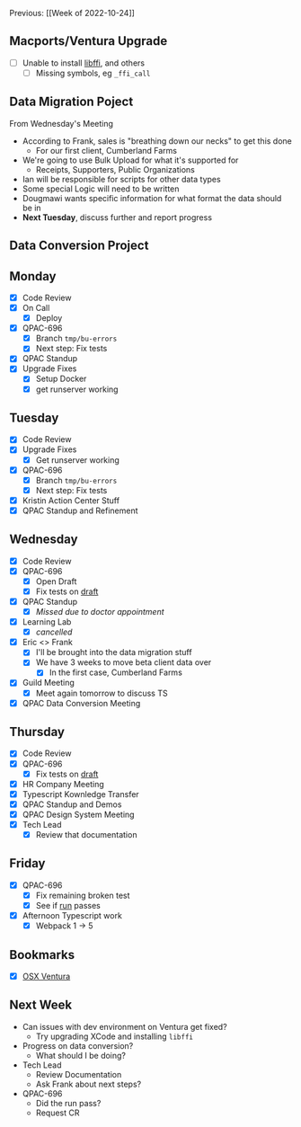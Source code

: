Previous: [[Week of 2022-10-24]]

## Macports/Ventura Upgrade
- [ ] Unable to install [libffi](https://github.com/libffi/libffi), and others
	- [ ] Missing symbols, eg `_ffi_call`

## Data Migration Poject
From Wednesday's Meeting
- According to Frank, sales is "breathing down our necks" to get this done
	- For our first client, Cumberland Farms
- We're going to use Bulk Upload for what it's supported for
	- Receipts, Supporters, Public Organizations
- Ian will be responsible for scripts for other data types
- Some special Logic will need to be written
- Dougmawi wants specific information for what format the data should be in
- **Next Tuesday**, discuss further and report progress

## Data Conversion Project

## Monday
- [x] Code Review
- [x] On Call
	- [x] Deploy
- [x] QPAC-696
	- [x] Branch `tmp/bu-errors`
	- [x] Next step: Fix tests
- [x] QPAC Standup
- [x] Upgrade Fixes
	- [x] Setup Docker
	- [x] get runserver working

## Tuesday
- [x] Code Review
- [x] Upgrade Fixes
	- [x] Get runserver working
- [x] QPAC-696
	- [x] Branch `tmp/bu-errors`
	- [x] Next step: Fix tests
- [x] Kristin Action Center Stuff
- [x] QPAC Standup and Refinement

## Wednesday
- [x] Code Review
- [x] QPAC-696
	- [x] Open Draft
	- [x] Fix tests on [draft](https://github.com/QuorumUS/quorum-site/pull/27455)
- [x] QPAC Standup
	- [x] *Missed due to doctor appointment*
- [x] Learning Lab
	- [x] *cancelled*
- [x] Eric <> Frank
	- [x] I'll be brought into the data migration stuff
	- [x] We have 3 weeks to move beta client data over
		- [x] In the first case, Cumberland Farms
- [x] Guild Meeting
	- [x] Meet again tomorrow to discuss TS
- [x] QPAC Data Conversion Meeting

## Thursday
- [x] Code Review
- [x] QPAC-696
	- [x] Fix tests on [draft](https://github.com/QuorumUS/quorum-site/pull/27455)
- [x] HR Company Meeting
- [x] Typescript Kownledge Transfer
- [x] QPAC Standup and Demos
- [x] QPAC Design System Meeting
- [x] Tech Lead
	- [x] Review that documentation

## Friday
- [x] QPAC-696
	- [x] Fix remaining broken test
	- [x] See if [run](https://app.travis-ci.com/github/QuorumUS/quorum-site/builds/257442387) passes
- [x] Afternoon Typescript work
	- [x] Webpack 1 -> 5

## Bookmarks
- [x] [OSX Ventura](https://arstechnica.com/gadgets/2022/10/macos-13-ventura-the-ars-technica-review/)

## Next Week
- Can issues with dev environment on Ventura get fixed?
	- Try upgrading XCode and installing `libffi`
- Progress on data conversion?
	- What should I be doing?
- Tech Lead
	- Review Documentation
	- Ask Frank about next steps?
- QPAC-696
	- Did the run pass?
	- Request CR
